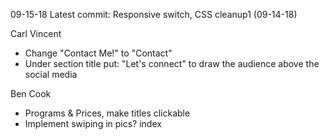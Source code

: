 09-15-18
Latest commit: Responsive switch, CSS cleanup1 (09-14-18)

Carl Vincent

- Change "Contact Me!" to "Contact"
- Under section title put: "Let's connect" to draw the audience
    above the social media

Ben Cook

- Programs & Prices, make titles clickable
- Implement swiping in pics? index
